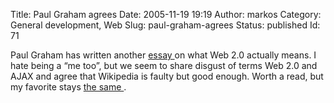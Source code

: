 Title: Paul Graham agrees
Date: 2005-11-19 19:19
Author: markos
Category: General development, Web
Slug: paul-graham-agrees
Status: published
Id: 71

<html>
 <body>
  <div>
   <p>
    Paul Graham has written another
    <a href="http://www.paulgraham.com/web20.html" title="Link to essay">
     essay
    </a>
    on what Web 2.0 actually means. I hate being a “me too”, but we seem to share disgust of terms Web 2.0 and AJAX and agree that Wikipedia is faulty but good enough. Worth a read, but my favorite stays
    <a href="http://www.paulgraham.com/say.html" title="What you can't say">
     the same
    </a>
    .
   </p>
  </div>
 </body>
</html>